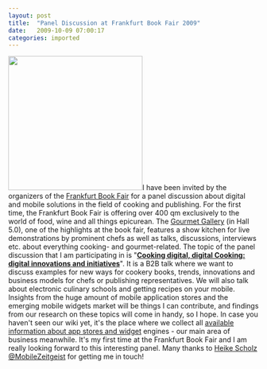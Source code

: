 ```yaml
---
layout: post
title:  "Panel Discussion at Frankfurt Book Fair 2009"
date:   2009-10-09 07:00:17
categories: imported
---
```

[<img class="alignright" title="Frankfurt Book Fair 2009" src="http://www.buchmesse.de/img/startnavi_fbm2009_en.gif" alt="" width="270" height="270" />][1]I have been invited by the organizers of the [Frankfurt Book Fair][2] for a panel discussion about digital and mobile solutions in the field of cooking and publishing. For the first time, the Frankfurt Book Fair is offering over 400 qm exclusively to the world of food, wine and all things epicurean. The [Gourmet Gallery][3] (in Hall 5.0), one of the highlights at the book fair, features a show kitchen for live demonstrations by prominent chefs as well as talks, discussions, interviews etc. about everything cooking- and gourmet-related. The topic of the panel discussion that I am participating in is "[**Cooking digital, digital Cooking: digital innovations and initiatives**][4]". It is a B2B talk where we want to discuss examples for new ways for cookery books, trends, innovations and business models for chefs or publishing representatives. We will also talk about electronic culinary schools and getting recipes on your mobile. Insights from the huge amount of mobile application stores and the emerging mobile widgets market will be things I can contribute, and findings from our research on these topics will come in handy, so I hope. In case you haven't seen our wiki yet, it's the place where we collect all [available information about app stores and widget][5] engines - our main area of business meanwhile. It's my first time at the Frankfurt Book Fair and I am really looking forward to this interesting panel. Many thanks to [Heike Scholz][6] [@MobileZeitgeist][7] for getting me in touch!

[1]: http://www.buchmesse.de/en/ "Frankfurt Book Fair 2009"
[2]: http://www.buchmesse.de/en/
[3]: http://www.gourmet-gallery.de/en/
[4]: http://www.gourmet-gallery.de/en/encookingdigital.html
[5]: http://www.pavingways.com/mobile-widget-wiki/ "Mobile Widget Engine & App Store Wiki"
[6]: http://www.mobile-zeitgeist.com/
[7]: http://twitter.com/MobileZeitgeist